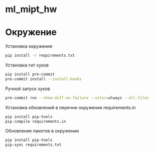 # ml_mipt_hw

# Окружение

Установка окружения

```bash
pip install -r requirements.txt
```

Установка гит хуков
```bash
pip install pre-commit
pre-commit install --install-hooks
```

Ручной запуск хуков
```bash
pre-commit run --show-diff-on-failure --color=always --all-files
```

Установка обновлений в перечне окружения requirements.in
```bash
pip install pip-tools
pip-compile requirements.in
```

Обновление пакетов в окружении
```bash
pip install pip-tools
pip-sync requirements.txt
```
